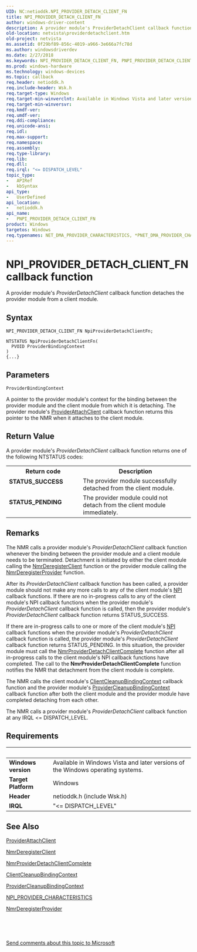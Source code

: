 ```yaml
---
UID: NC:netioddk.NPI_PROVIDER_DETACH_CLIENT_FN
title: NPI_PROVIDER_DETACH_CLIENT_FN
author: windows-driver-content
description: A provider module's ProviderDetachClient callback function detaches the provider module from a client module.
old-location: netvista\providerdetachclient.htm
old-project: netvista
ms.assetid: 0f29bf89-856c-4019-a966-3e666a7fc78d
ms.author: windowsdriverdev
ms.date: 2/27/2018
ms.keywords: NPI_PROVIDER_DETACH_CLIENT_FN, PNPI_PROVIDER_DETACH_CLIENT_FN, PNPI_PROVIDER_DETACH_CLIENT_FN callback function [Network Drivers Starting with Windows Vista], ProviderDetachClient, ProviderDetachClient callback function [Network Drivers Starting with Windows Vista], netioddk/ProviderDetachClient, netvista.providerdetachclient, nmrref_04fc189d-40e1-4cc5-87ea-dda2664f7e63.xml
ms.prod: windows-hardware
ms.technology: windows-devices
ms.topic: callback
req.header: netioddk.h
req.include-header: Wsk.h
req.target-type: Windows
req.target-min-winverclnt: Available in Windows Vista and later versions of the Windows operating   systems.
req.target-min-winversvr: 
req.kmdf-ver: 
req.umdf-ver: 
req.ddi-compliance: 
req.unicode-ansi: 
req.idl: 
req.max-support: 
req.namespace: 
req.assembly: 
req.type-library: 
req.lib: 
req.dll: 
req.irql: "<= DISPATCH_LEVEL"
topic_type:
-	APIRef
-	kbSyntax
api_type:
-	UserDefined
api_location:
-	netioddk.h
api_name:
-	PNPI_PROVIDER_DETACH_CLIENT_FN
product: Windows
targetos: Windows
req.typenames: NET_DMA_PROVIDER_CHARACTERISTICS, *PNET_DMA_PROVIDER_CHARACTERISTICS
---
```



# NPI_PROVIDER_DETACH_CLIENT_FN callback function
A provider module's 
  <i>ProviderDetachClient</i> callback function detaches the provider module from a client module.

## Syntax

```
NPI_PROVIDER_DETACH_CLIENT_FN NpiProviderDetachClientFn;

NTSTATUS NpiProviderDetachClientFn(
  PVOID ProviderBindingContext
)
{...}
```

## Parameters

`ProviderBindingContext`

A pointer to the provider module's context for the binding between the provider module and the
     client module from which it is detaching. The provider module's 
     <a href="..\netioddk\nc-netioddk-npi_provider_attach_client_fn.md">ProviderAttachClient</a> callback
     function returns this pointer to the NMR when it attaches to the client module.


## Return Value

A provider module's 
     <i>ProviderDetachClient</i> callback function returns one of the following NTSTATUS codes:

<table>
<tr>
<th>Return code</th>
<th>Description</th>
</tr>
<tr>
<td width="40%">
<dl>
<dt><b>STATUS_SUCCESS</b></dt>
</dl>
</td>
<td width="60%">
The provider module successfully detached from the client module.

</td>
</tr>
<tr>
<td width="40%">
<dl>
<dt><b>STATUS_PENDING</b></dt>
</dl>
</td>
<td width="60%">
The provider module could not detach from the client module immediately.

</td>
</tr>
</table>

## Remarks

The NMR calls a provider module's 
    <i>ProviderDetachClient</i> callback function whenever the binding between the provider module and a
    client module needs to be terminated. Detachment is initiated by either the client module calling the 
    <a href="..\netioddk\nf-netioddk-nmrderegisterclient.md">NmrDeregisterClient</a> function or the
    provider module calling the 
    <a href="..\netioddk\nf-netioddk-nmrderegisterprovider.md">NmrDeregisterProvider</a> function.

After its 
    <i>ProviderDetachClient</i> callback function has been called, a provider module should not make any more
    calls to any of the client module's 
    <a href="https://docs.microsoft.com/en-us/windows-hardware/drivers/network/network-programming-interface">NPI</a> callback functions. If there
    are no in-progress calls to any of the client module's 
    NPI callback functions when the
    provider module's 
    <i>ProviderDetachClient</i> callback function is called, then the provider module's 
    <i>ProviderDetachClient</i> callback function returns STATUS_SUCCESS.

If there are in-progress calls to one or more of the client module's 
    <a href="https://docs.microsoft.com/en-us/windows-hardware/drivers/network/network-programming-interface">NPI</a> callback functions when the
    provider module's 
    <i>ProviderDetachClient</i> callback function is called, the provider module's 
    <i>ProviderDetachClient</i> callback function returns STATUS_PENDING. In this situation, the provider
    module must call the 
    <a href="..\netioddk\nf-netioddk-nmrproviderdetachclientcomplete.md">
    NmrProviderDetachClientComplete</a> function after all in-progress calls to the client module's 
    NPI callback functions have
    completed. The call to the 
    <b>
    NmrProviderDetachClientComplete</b> function notifies the NMR that detachment from the client module is
    complete.

The NMR calls the client module's 
    <a href="..\netioddk\nc-netioddk-npi_client_cleanup_binding_context_fn.md">
    ClientCleanupBindingContext</a> callback function and the provider module's 
    <a href="..\netioddk\nc-netioddk-npi_provider_cleanup_binding_context_fn.md">
    ProviderCleanupBindingContext</a> callback function after both the client module and the provider
    module have completed detaching from each other.

The NMR calls a provider module's 
    <i>ProviderDetachClient</i> callback function at any IRQL &lt;= DISPATCH_LEVEL.

## Requirements
| &nbsp; | &nbsp; |
| ---- |:---- |
| **Windows version** | Available in Windows Vista and later versions of the Windows operating   systems.  |
| **Target Platform** | Windows |
| **Header** | netioddk.h (include Wsk.h) |
| **IRQL** | "<= DISPATCH_LEVEL" |

## See Also

<a href="..\netioddk\nc-netioddk-npi_provider_attach_client_fn.md">ProviderAttachClient</a>



<a href="..\netioddk\nf-netioddk-nmrderegisterclient.md">NmrDeregisterClient</a>



<a href="..\netioddk\nf-netioddk-nmrproviderdetachclientcomplete.md">
   NmrProviderDetachClientComplete</a>



<a href="..\netioddk\nc-netioddk-npi_client_cleanup_binding_context_fn.md">ClientCleanupBindingContext</a>



<a href="..\netioddk\nc-netioddk-npi_provider_cleanup_binding_context_fn.md">
   ProviderCleanupBindingContext</a>



<a href="..\netioddk\ns-netioddk-_npi_provider_characteristics.md">NPI_PROVIDER_CHARACTERISTICS</a>



<a href="..\netioddk\nf-netioddk-nmrderegisterprovider.md">NmrDeregisterProvider</a>



 

 

<a href="mailto:wsddocfb@microsoft.com?subject=Documentation%20feedback [netvista\netvista]:%20NPI_PROVIDER_DETACH_CLIENT_FN callback function%20 RELEASE:%20(2/27/2018)&amp;body=%0A%0APRIVACY STATEMENT%0A%0AWe use your feedback to improve the documentation. We don't use your email address for any other purpose, and we'll remove your email address from our system after the issue that you're reporting is fixed. While we're working to fix this issue, we might send you an email message to ask for more info. Later, we might also send you an email message to let you know that we've addressed your feedback.%0A%0AFor more info about Microsoft's privacy policy, see http://privacy.microsoft.com/en-us/default.aspx." title="Send comments about this topic to Microsoft">Send comments about this topic to Microsoft</a>